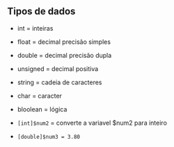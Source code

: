 ## Tipos de dados

* int = inteiras
* float = decimal precisão simples
* double = decimal precisão dupla
* unsigned = decimal positiva
* string = cadeia de caracteres
* char = caracter
* bloolean = lógica

* ``` [int]$num2 ```  = converte a variavel $num2 para inteiro
* ``` [double]$num3 = 3.80 ``` 